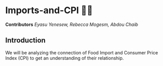# Imports-and-CPI 🥝🥩
**Contributors**
  *Eyasu Yenesew, Rebecca Mogesm, Abdou Chaib*
  ## Introduction ##
  We will be analyzing the connection of Food Import and Consumer Price Index (CPI) to get an understanding of their relationship.
